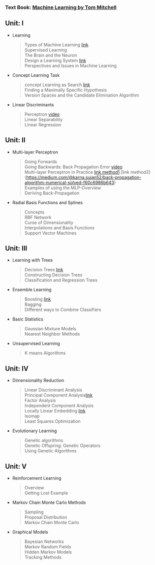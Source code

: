 ### Text Book:  [Machine Learning by Tom Mitchell](https://www.cin.ufpe.br/~cavmj/Machine%20-%20Learning%20-%20Tom%20Mitchell.pdf)

## Unit: I 
- Learning<br>
  >Types of Machine Learning  [link](https://medium.com/analytics-vidhya/an-introduction-to-machine-learning-574bafa6fc66)<br>
  >Supervised Learning<br>
  >The Brain and the Neuron<br>
  >Design a Learning System  [link](https://medium.datadriveninvestor.com/3-steps-introduction-to-machine-learning-and-design-of-a-learning-system-bd12b65aa50c) </br>
  >Perspectives and Issues in Machine Learning<br>
- Concept Learning Task<br>
  >concept Learning as Search  [link](https://medium.com/@pralhad2481/chapter-2-concept-learning-part-2-d8aa0761143e)<br>
  >Finding a Maximally Specific Hypothesis<br>
  >Version Spaces and the Candidate Elimination Algorithm<br>
- Linear Discriminants<br>
  >Perceptron  [video](https://www.youtube.com/watch?v=ktGm0WCoQOg)<br>
  >Linear Separability<br>
  >Linear Regression<br>

## Unit: II
- Multi-layer Perceptron<br>
  >Going Forwards<br>
  >Going Backwards: Back Propagation Error  [video](https://www.youtube.com/watch?v=aircAruvnKk)<br>
  >Multi-layer Perceptron in Practice  [link method1](https://medium.com/edureka/backpropagation-bd2cf8fdde81) [link method2] (https://medium.com/@karna.sujan52/back-propagation-algorithm-numerical-solved-f60c6986b643) <br>
  >Examples of using the MLP-Overview<br>
  >Deriving Back-Propagation<br>
- Radial Basis Functions and Splines<br>
  >Concepts<br>
  >RBF Network<br>
  >Curse of Dimensionality<br>
  >Interpolations and Basis Functions<br>
  >Support Vector Machines<br>

## Unit: III
- Learning with Trees<br>
  >Decision Trees  [link](https://medium.com/@MrBam44/decision-trees-91f61a42c724)<br>
  >Constructing Decision Trees<br>
  >Classification and Regression Trees<br>
- Ensemble Learning<br>
  >Boosting [link](https://medium.com/@sumbatilinda/ensemble-learning-in-machine-learning-bagging-boosting-and-stacking-a00c6bae971f)<br>
  >Bagging<br>
  >Different ways to Combine Classifiers<br>
- Basic Statistics<br>
  >Gaussian Mixture Models<br>
  >Nearest Neighbor Methods<br>
- Unsupervised Learning<br>
  >K means Algorithms<br>

## Unit: IV
- Dimensionality Reduction<br>
  >Linear Discriminant Analysis<br>
  >Principal Component Analysis[link](https://medium.com/analytics-vidhya/understanding-principle-component-analysis-pca-step-by-step-e7a4bb4031d9)<br>
  >Factor Analysis<br>
  >Independent Component Analysis<br>
  >Locally Linear Embedding [link](https://medium.com/analytics-vidhya/locally-linear-embedding-lle-data-mining-b956616d24e9)<br>
  >Isomap<br>
  >Least Squares Optimization<br>
- Evolutionary Learning<br>
  >Genetic algorithms<br>
  >Genetic Offspring: Genetic Operators<br>
  >Using Genetic Algorithms<br>

## Unit: V
- Reinforcement Learning<br>   
  >Overview<br>
  >Getting Lost Example<br>
- Markov Chain Monte Carlo Methods<br>
  >Sampling<br>
  >Proposal Distribution<br>
  >Markov Chain Monte Carlo<br>
- Graphical Models<br>
  >Bayesian Networks<br>
  >Markov Random Fields<br>
  >Hidden Markov Models<br>
  >Tracking Methods<br>




   
